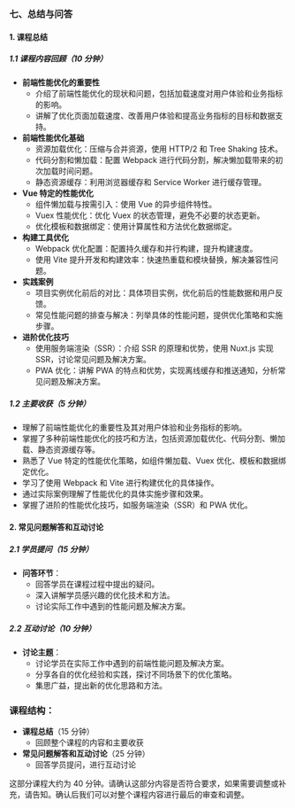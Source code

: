 ### 七、总结与问答

#### 1. 课程总结

##### 1.1 课程内容回顾（10 分钟）

- **前端性能优化的重要性**
  - 介绍了前端性能优化的现状和问题，包括加载速度对用户体验和业务指标的影响。
  - 讲解了优化页面加载速度、改善用户体验和提高业务指标的目标和数据支持。
- **前端性能优化基础**
  - 资源加载优化：压缩与合并资源，使用 HTTP/2 和 Tree Shaking 技术。
  - 代码分割和懒加载：配置 Webpack 进行代码分割，解决懒加载带来的初次加载时间问题。
  - 静态资源缓存：利用浏览器缓存和 Service Worker 进行缓存管理。
- **Vue 特定的性能优化**
  - 组件懒加载与按需引入：使用 Vue 的异步组件特性。
  - Vuex 性能优化：优化 Vuex 的状态管理，避免不必要的状态更新。
  - 优化模板和数据绑定：使用计算属性和方法优化数据绑定。
- **构建工具优化**
  - Webpack 优化配置：配置持久缓存和并行构建，提升构建速度。
  - 使用 Vite 提升开发和构建效率：快速热重载和模块替换，解决兼容性问题。
- **实践案例**
  - 项目实例优化前后的对比：具体项目实例，优化前后的性能数据和用户反馈。
  - 常见性能问题的排查与解决：列举具体的性能问题，提供优化策略和实施步骤。
- **进阶优化技巧**
  - 使用服务端渲染（SSR）：介绍 SSR 的原理和优势，使用 Nuxt.js 实现 SSR，讨论常见问题及解决方案。
  - PWA 优化：讲解 PWA 的特点和优势，实现离线缓存和推送通知，分析常见问题及解决方案。

##### 1.2 主要收获（5 分钟）

- 理解了前端性能优化的重要性及其对用户体验和业务指标的影响。
- 掌握了多种前端性能优化的技巧和方法，包括资源加载优化、代码分割、懒加载、静态资源缓存等。
- 熟悉了 Vue 特定的性能优化策略，如组件懒加载、Vuex 优化、模板和数据绑定优化。
- 学习了使用 Webpack 和 Vite 进行构建优化的具体操作。
- 通过实际案例理解了性能优化的具体实施步骤和效果。
- 掌握了进阶的性能优化技巧，如服务端渲染（SSR）和 PWA 优化。

#### 2. 常见问题解答和互动讨论

##### 2.1 学员提问（15 分钟）

- **问答环节**：
  - 回答学员在课程过程中提出的疑问。
  - 深入讲解学员感兴趣的优化技术和方法。
  - 讨论实际工作中遇到的性能问题及解决方案。

##### 2.2 互动讨论（10 分钟）

- **讨论主题**：
  - 讨论学员在实际工作中遇到的前端性能问题及解决方案。
  - 分享各自的优化经验和实践，探讨不同场景下的优化策略。
  - 集思广益，提出新的优化思路和方法。

### 课程结构：

- **课程总结**（15 分钟）
  - 回顾整个课程的内容和主要收获
- **常见问题解答和互动讨论**（25 分钟）
  - 回答学员提问，进行互动讨论

这部分课程大约为 40 分钟。请确认这部分内容是否符合要求，如果需要调整或补充，请告知。确认后我们可以对整个课程内容进行最后的审查和调整。
